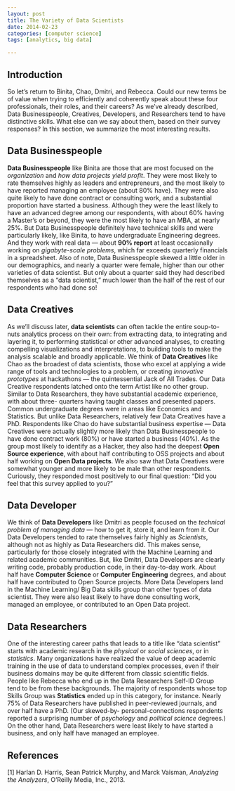 ```yaml
---
layout: post
title: The Variety of Data Scientists
date: 2014-02-23
categories: [computer science]
tags: [analytics, big data]

---
```


Introduction
---
So let’s return to Binita, Chao, Dmitri, and Rebecca. Could our new terms be of value when trying to efficiently and coherently speak about these four professionals, their roles, and their careers? As we’ve already described, Data Businesspeople, Creatives, Developers, and Researchers tend to have distinctive skills. What else can we say about them, based on their survey responses? In this section, we summarize the most interesting results.
Data Businesspeople
---**Data Businesspeople** like Binita are those that are most focused on the *organization* and *how data projects yield profit*. They were most likely to rate themselves highly as leaders and entrepreneurs, and the most likely to have reported managing an employee (about 80% have). They were also quite likely to have done contract or consulting work, and a substantial proportion have started a business. Although they were the least likely to have an advanced degree among our respondents, with about 60% having a Master’s or beyond, they were the most likely to have an MBA, at nearly 25%. But Data Businesspeople definitely have technical skills and were particularly likely, like Binita, to have undergraduate Engineering degrees. And they work with real data — about **90% report** at least occasionally working on *gigabyte-scale problems*, which far exceeds quarterly financials in a spreadsheet. Also of note, Data Businesspeople skewed a little older in our demographics, and nearly a quarter were female, higher than our other varieties of data scientist. But only about a quarter said they had described themselves as a “data scientist,” much lower than the half of the rest of our respondents who had done so!
Data Creatives
---As we’ll discuss later, **data scientists** can often tackle the entire soup-to-nuts analytics process on their own: from extracting data, to integrating and layering it, to performing statistical or other advanced analyses, to creating compelling visualizations and interpretations, to building tools to make the analysis scalable and broadly applicable. We think of **Data Creatives** like Chao as the broadest of data scientists, those who excel at applying a wide range of tools and technologies to a problem, or creating *innovative prototypes* at hackathons — the quintessential Jack of All Trades. Our Data Creative respondents latched onto the term Artist like no other group. Similar to Data Researchers, they have substantial academic experience, with about three- quarters having taught classes and presented papers. Common undergraduate degrees were in areas like Economics and Statistics. But unlike Data Researchers, relatively few Data Creatives have a PhD. Respondents like Chao do have substantial business expertise — Data Creatives were actually slightly more likely than Data Businesspeople to have done contract work (80%) or have started a business (40%). As the group most likely to identify as a Hacker, they also had the deepest **Open Source experience**, with about half contributing to OSS projects and about half working on **Open Data projects**. We also saw that Data Creatives were somewhat younger and more likely to be male than other respondents. Curiously, they responded most positively to our final question: “Did you feel that this survey applied to you?”
Data Developer
----We think of **Data Developers** like Dmitri as people focused on the *technical problem of managing data* — how to get it, store it, and learn from it. Our Data Developers tended to rate themselves fairly highly as *Scientists*, although not as highly as Data Researchers did. This makes sense, particularly for those closely integrated with the Machine Learning and related academic communities. But, like Dmitri, Data Developers are clearly writing code, probably production code, in their day-to-day work. About half have **Computer Science** or **Computer Engineering** degrees, and about half have contributed to Open Source projects. More Data Developers land in the Machine Learning/ Big Data skills group than other types of data scientist. They were also least likely to have done consulting work, managed an employee, or contributed to an Open Data project.
Data Researchers
---One of the interesting career paths that leads to a title like “data scientist” starts with academic research in the *physical* or *social sciences*, or in *statistics*. Many organizations have realized the value of deep academic training in the use of data to understand complex processes, even if their business domains may be quite different from classic scientific fields. People like Rebecca who end up in the Data Researchers Self-ID Group tend to be from these backgrounds. The majority of respondents whose top Skills Group was **Statistics** ended up in this category, for instance. Nearly 75% of Data Researchers have published in peer-reviewed journals, and over half have a PhD. (Our skewed-by- personal-connections respondents reported a surprising number of *psychology* and *political science* degrees.) On the other hand, Data Researchers were least likely to have started a business, and only half have managed an employee.
References
---
[1] Harlan D. Harris, Sean Patrick Murphy, and Marck Vaisman, *Analyzing the Analyzers*, O’Reilly Media, Inc., 2013.


